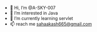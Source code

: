 - 👋 Hi, I’m @A-SKY-007
- 👀 I’m interested in Java
- 🌱 I’m currently learning servlet
- 📫 reach me sahaakash665@gmail.com

<!---
A-SKY-007/A-SKY-007 is a ✨ special ✨ repository because its `README.md` (this file) appears on your GitHub profile.
You can click the Preview link to take a look at your changes.
--->
